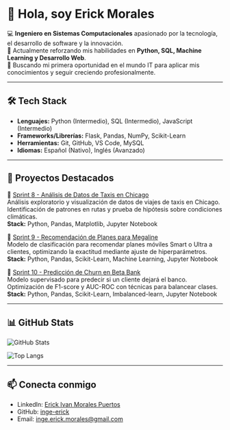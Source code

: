 # 👋 Hola, soy Erick Morales

💻 **Ingeniero en Sistemas Computacionales** apasionado por la tecnología, el desarrollo de software y la innovación.  
🌱 Actualmente reforzando mis habilidades en **Python, SQL, Machine Learning y Desarrollo Web**.  
🚀 Buscando mi primera oportunidad en el mundo IT para aplicar mis conocimientos y seguir creciendo profesionalmente.  

---

## 🛠️ Tech Stack
- **Lenguajes:** Python (Intermedio), SQL (Intermedio), JavaScript (Intermedio)  
- **Frameworks/Librerías:** Flask, Pandas, NumPy, Scikit-Learn  
- **Herramientas:** Git, GitHub, VS Code, MySQL  
- **Idiomas:** Español (Nativo), Inglés (Avanzado)  

---

## 📂 Proyectos Destacados

🔹 [Sprint 8 - Análisis de Datos de Taxis en Chicago](https://github.com/inge-erick/sprint8-chicago-taxi-analysis)  
Análisis exploratorio y visualización de datos de viajes de taxis en Chicago. Identificación de patrones en rutas y prueba de hipótesis sobre condiciones climáticas.  
**Stack:** Python, Pandas, Matplotlib, Jupyter Notebook  

🔹 [Sprint 9 - Recomendación de Planes para Megaline](https://github.com/inge-erick/sprint9-megaline-plan-recommendation)  
Modelo de clasificación para recomendar planes móviles Smart o Ultra a clientes, optimizando la exactitud mediante ajuste de hiperparámetros.  
**Stack:** Python, Pandas, Scikit-Learn, Machine Learning, Jupyter Notebook  

🔹 [Sprint 10 - Predicción de Churn en Beta Bank](https://github.com/inge-erick/sprint10-beta-bank-churn-prediction)  
Modelo supervisado para predecir si un cliente dejará el banco. Optimización de F1-score y AUC-ROC con técnicas para balancear clases.  
**Stack:** Python, Pandas, Scikit-Learn, Imbalanced-learn, Jupyter Notebook  

---

## 📊 GitHub Stats
![GitHub Stats](https://github-readme-stats.vercel.app/api?username=inge-erick&show_icons=true&theme=tokyonight)

![Top Langs](https://github-readme-stats.vercel.app/api/top-langs/?username=inge-erick&layout=compact&theme=tokyonight)



---

## 📫 Conecta conmigo
- LinkedIn: [Erick Ivan Morales Puertos](https://linkedin.com/in/erick-ivan-morales-puertos)  
- GitHub: [inge-erick](https://github.com/inge-erick)  
- Email: inge.erick.morales@gmail.com  
